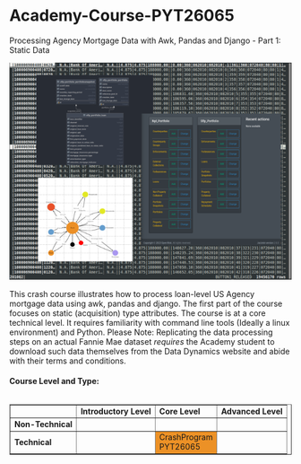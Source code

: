 # Academy-Course-PYT26065
Processing Agency Mortgage Data with Awk, Pandas and Django - Part 1: Static Data

![Course Image](pyt26065_course_image.png)

<p>This crash course illustrates how to process loan-level US Agency mortgage data using awk, pandas and django. The first part of the course focuses on static (acquisition) type attributes. The course is at a core technical level. It requires familiarity with command line tools (Ideally a linux environment) and Python. Please Note: Replicating the data processing steps on an actual Fannie Mae dataset <i>requires</i> the Academy student to download such data themselves from the Data Dynamics website and abide with their terms and conditions.</p>


<h4>Course Level and Type:</h4>
<table summary="Course classification table" class="table-factsheet" cellspacing="5" cellpadding="5" border="1"
       align="left">
    <tbody>
    <tr>
        <td></td>
        <td><b>Introductory Level</b></td>
        <td><b>Core Level</b></td>
        <td><b>Advanced Level</b></td>
    </tr>
    <tr>
        <td><b>Non-Technical</b></td>
        <td></td>
        <td></td>
        <td></td>
    </tr>
    <tr>
        <td><b>Technical</b></td>
        <td></td>
        <td bgcolor="#EC9126">CrashProgram<br>PYT26065</td>
        <td></td>
    </tr>
    </tbody>
</table>